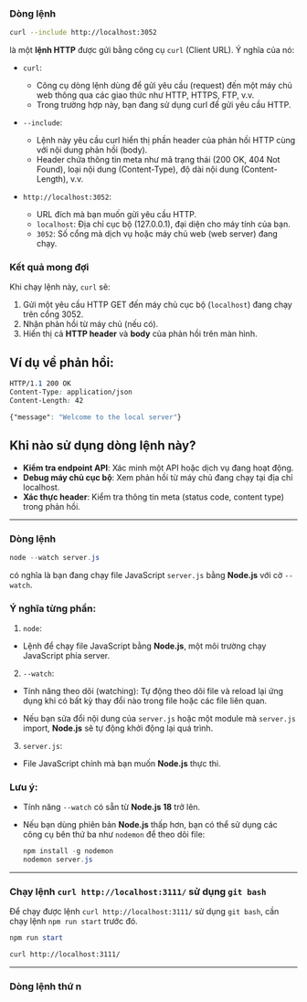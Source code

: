 ### **Dòng lệnh**

```bash
curl --include http://localhost:3052
```

là một **lệnh HTTP** được gửi bằng công cụ `curl` (Client URL). Ý nghĩa của nó:

- `curl`:
  - Công cụ dòng lệnh dùng để gửi yêu cầu (request) đến một máy chủ web thông qua các giao thức như HTTP, HTTPS, FTP, v.v.
  - Trong trường hợp này, bạn đang sử dụng curl để gửi yêu cầu HTTP.
- `--include`:

  - Lệnh này yêu cầu curl hiển thị phần header của phản hồi HTTP cùng với nội dung phản hồi (body).
  - Header chứa thông tin meta như mã trạng thái (200 OK, 404 Not Found), loại nội dung (Content-Type), độ dài nội dung (Content-Length), v.v.

- `http://localhost:3052`:
  - URL đích mà bạn muốn gửi yêu cầu HTTP.
  - `localhost`: Địa chỉ cục bộ (127.0.0.1), đại diện cho máy tính của bạn.
  - `3052`: Số cổng mà dịch vụ hoặc máy chủ web (web server) đang chạy.

### **Kết quả mong đợi**

Khi chạy lệnh này, `curl` sẽ:

1. Gửi một yêu cầu HTTP GET đến máy chủ cục bộ (`localhost`) đang chạy trên cổng 3052.
2. Nhận phản hồi từ máy chủ (nếu có).
3. Hiển thị cả **HTTP header** và **body** của phản hồi trên màn hình.

## **Ví dụ về phản hồi:**

```css
HTTP/1.1 200 OK
Content-Type: application/json
Content-Length: 42

{"message": "Welcome to the local server"}
```

## **Khi nào sử dụng dòng lệnh này?**

- **Kiểm tra endpoint API**: Xác minh một API hoặc dịch vụ đang hoạt động.
- **Debug máy chủ cục bộ**: Xem phản hồi từ máy chủ đang chạy tại địa chỉ localhost.
- **Xác thực header**: Kiểm tra thông tin meta (status code, content type) trong phản hồi.

---

### **Dòng lệnh**

```powershell
node --watch server.js
```

có nghĩa là bạn đang chạy file JavaScript `server.js` bằng **Node.js** với cờ `--watch`.

### **Ý nghĩa từng phần:**

1. `node`:

- Lệnh để chạy file JavaScript bằng **Node.js**, một môi trường chạy JavaScript phía server.

2. `--watch`:

- Tính năng theo dõi (watching): Tự động theo dõi file và reload lại ứng dụng khi có bất kỳ thay đổi nào trong file hoặc các file liên quan.

- Nếu bạn sửa đổi nội dung của `server.js` hoặc một module mà `server.js` import, **Node.js** sẽ tự động khởi động lại quá trình.

3. `server.js`:

- File JavaScript chính mà bạn muốn **Node.js** thực thi.

### **Lưu ý:**

- Tính năng `--watch` có sẵn từ **Node.js 18** trở lên.
- Nếu bạn dùng phiên bản **Node.js** thấp hơn, bạn có thể sử dụng các công cụ bên thứ ba như `nodemon` để theo dõi file:

  ```powershell
  npm install -g nodemon
  nodemon server.js
  ```

---

### **Chạy lệnh `curl http://localhost:3111/` sử dụng `git bash`**

Để chạy được lệnh `curl http://localhost:3111/` sử dụng `git bash`, cần chạy lệnh `npm run start` trước đó.

```powershell
npm run start
```

```bash
curl http://localhost:3111/
```

---

### **Dòng lệnh thứ n**
